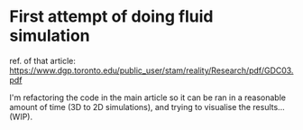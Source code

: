 # First attempt of doing fluid simulation 
ref. of that article: https://www.dgp.toronto.edu/public_user/stam/reality/Research/pdf/GDC03.pdf

I'm refactoring the code in the main article so it can be ran in a reasonable amount of time (3D to 2D simulations), and trying to visualise the results... (WIP).

